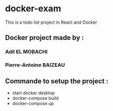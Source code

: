 # docker-exam

This is a todo list project in React and Docker 

## Docker project made by :
### Adil EL MOBACHI
### Pierre-Antoine BAIZEAU

## Commande to setup the project :
- start docker desktop
- docker-compose build
- docker-compose up
